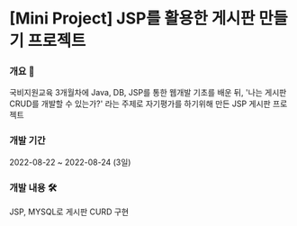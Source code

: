 # [Mini Project] JSP를 활용한 게시판 만들기 프로젝트<br/>

<h3>개요 📌</h3>
국비지원교육 3개월차에 Java, DB, JSP를 통한 웹개발 기초를 배운 뒤, '나는 게시판 CRUD를 개발할 수 있는가?' 라는 주제로 자기평가를 하기위해 만든 JSP 게시판 프로젝트<br/> 

<h3>개발 기간</h3>
2022-08-22 ~ 2022-08-24 (3일)<br/>

<h3>개발 내용 🛠</h3>
JSP, MYSQL로 게시판 CURD 구현
